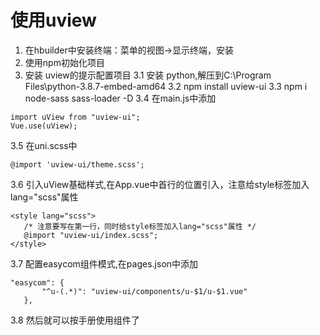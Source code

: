 # 使用uview
 1. 在hbuilder中安装终端：菜单的视图->显示终端，安装
 2. 使用npm初始化项目
 3. 安装 uview的提示配置项目
 3.1 安装 python,解压到C:\Program Files\python-3.8.7-embed-amd64
 3.2 npm install uview-ui
 3.3 npm i node-sass sass-loader -D
 3.4 在main.js中添加
 ```
 import uView from "uview-ui";
 Vue.use(uView);
 ```
 3.5 在uni.scss中
 ```
 @import 'uview-ui/theme.scss';
 ```
 3.6 引入uView基础样式,在App.vue中首行的位置引入，注意给style标签加入lang="scss"属性
 ```
 <style lang="scss">
 	/* 注意要写在第一行，同时给style标签加入lang="scss"属性 */
 	@import "uview-ui/index.scss";
 </style>
 ```
 3.7 配置easycom组件模式,在pages.json中添加
 ```
 "easycom": {
 		"^u-(.*)": "uview-ui/components/u-$1/u-$1.vue"
 	},
 ```
 3.8 然后就可以按手册使用组件了